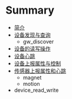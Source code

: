 # Summary

* [简介](README.md)
* [设备发现与查询](device_discover.md)
   * gw_discover
* [设备的读写操作](device_read_write.md)
* [设备心跳](device_heartbeat.md)
* [设备上报属性与控制](device_report_control.md)
* [传感器上报属性和心跳](sensor_heatbeat_attr.md)
   * magnet
   * motion
* device_read_write

